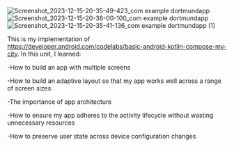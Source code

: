 




![Screenshot_2023-12-15-20-35-49-423_com example dortmundapp](https://github.com/Laurax64/Dortmund-App/assets/56238822/94205dfb-3507-4b08-8723-a134a5b15fbf)
![Screenshot_2023-12-15-20-36-00-100_com example dortmundapp](https://github.com/Laurax64/Dortmund-App/assets/56238822/e3838e9e-c007-4093-a88c-ab4dd7c01765)
![Screenshot_2023-12-15-20-35-41-136_com example dortmundapp (1)](https://github.com/Laurax64/Dortmund-App/assets/56238822/111a0523-f535-4a07-b610-8546393e8429)

This is my implementation of https://developer.android.com/codelabs/basic-android-kotlin-compose-my-city.
In this unit, I learned:


-How to build an app with multiple screens

-How to build an adaptive layout so that my app works well across a range of screen sizes

-The importance of app architecture

-How to ensure my app adheres to the activity lifecycle without wasting unnecessary resources

-How to preserve user state across device configuration changes
